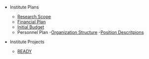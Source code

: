 - Institute Plans
  - [Research Scope](research_scope.md)
  - [Financial Plan](financial_plan.md)
  - [Initial Budget](initial_budget.md)
  - Personnel Plan
    -[Organization Structure](org_structure.md)
    -[Position Descritpions](position_descriptions.md)

- Institute Projects
  - [READY](project_ready.md)
